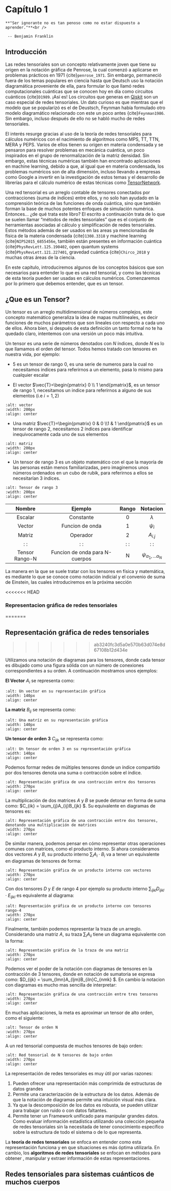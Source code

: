 Capítulo 1
============================




```{epigraph}
**"Ser ignorante no es tan penoso como no estar dispuesto a aprender."**<br />

 -- Benjamin Franklin

```



## Introducción

  

Las redes tensoriales son un concepto relativamente joven que tiene su origen en la notación gráfica de Penrose, la cual comenzó a aplicarse en problemas prácticos en 1971 {cite}`penrose_1971`. Sin embargo, permaneció fuera de los temas populares en ciencia hasta que Deutsch uso la notación diagramática proveniente de ella, para formular lo que llamó redes computacionales cuánticas que se conocen hoy en día como circuitos cuánticos {cite}`D1989`. ¡Así es! Los circuitos que generas en [Qiskit](qiskit.org) son un caso especial de redes tensoriales. Un dato curioso es que mientras que el modelo que se popularizó es el de Deustsch, Feynman había formulado otro modelo diagramático relacionado con este un poco antes {cite}`Feynman1986`. Sin embargo, incluso después de ello no se habló mucho de redes tensoriales.

El interés resurge gracias al uso de la teoría de redes tensoriales para cálculos numéricos con el nacimiento de algoritmos como MPS, TT, TTN, MERA y PEPS. Varios de ellos tienen su origen en materia condensada y se pensaron para resolver problemas en mecánica cuántica, un poco inspirados en el grupo de renormalización de la matriz densidad. Sin embargo, estas técnicas numéricas también han encontrado aplicaciones en machine learning, debido a que, al igual que en materia condensada,  los problemas numéricos son de alta dimensión, incluso llevando a empresas como Google a invertir en la investigación de estos temas y el desarrollo de librerías para el cálculo numérico de estas técnicas como [TensorNetwork](https://github.com/google/TensorNetwork).

Una red tensorial es un arreglo contable de tensores conectados por contracciones (suma de índices) entre ellos, y no solo han ayudado en la comprensión teórica de las funciones de onda cuántica, sino que también forman la base de muchos potentes enfoques de simulación numérica. Entonces... ¿de qué trata este libro? El escrito a continuación trata de lo que se suelen llamar “métodos de redes tensoriales” que es el conjunto de herramientas asociadas al cálculo y simplificación de redes tensoriales. Estos métodos además de ser usados en las areas ya mencionadas de física de la materia condensada {cite}`1308.3318` y machine learning {cite}`NIPS2015_6855456e`, también están presentes en información cuántica {cite}`PhysRevLett.125.190402`, open quantum systems {cite}`PhysRevLett.121.227401`, gravedad cuántica {cite}`Chirco_2018` y muchas otras áreas de la ciencia.

En este capítulo, introduciremos algunos de los conceptos básicos que son necesarios para entender lo que es una red tensorial, y como las técnicas de esta teoría pueden ser usadas en cálculos numéricos. Comenzaremos por lo primero que debemos entender, que es un tensor. 





## ¿Que es un Tensor?



Un tensor es un arreglo multidimensional de números complejos, este concepto matemático generaliza la idea de mapas multilineales, es decir funciones de muchos parámetros que son lineales con respecto a cada uno de ellos. Ahora bien, si después de esta definición un tanto formal no te ha quedado claro, intentemos con una versión un poco más intuitiva.



Un tensor es una serie de números denotados con $N$ índices, donde $N$ es lo que llamamos el orden del tensor. Todos hemos tratado con tensores en nuestra vida, por ejemplo:



* $5$ es un tensor de rango $0$, es una serie de numeros para la cual no necesitamos indices para referirnos a un elemento, pasa lo mismo para cualquier escalar



* El vector $\vec{T}=\begin{pmatrix} 0  \\ 1 \end{pmatrix}$, es un tensor de rango $1$, necesitamos un indice para referirnos a alguno de sus elementos (i.e $i=1,2$)



```{image} images/vector.png
:alt: vector
:width: 200px
:align: center
```



* Una matriz $\vec{T}=\begin{pmatrix} 0 & 0 \\1 & 1 \end{pmatrix}$ es un tensor de rango $2$, necesitamos 2 índices para identificar inequivocamente cada uno de sus elementos



```{image} images/matriz.png
:alt: matriz
:width: 200px
:align: center
```



* Un tensor de rango 3 es un objeto matemático con el que la mayoría de las personas están menos familiarizadas, pero imaginemos unos números ordenados en un cubo de rubik, para referirnos a ellos se necesitarían 3 índices.



```{image} images/tensor.png
:alt: Tensor de rango 3
:width: 200px
:align: center
```


|      Nombre     |             Ejemplo             | Rango |              Notacion             |
|:---------------:|:-------------------------------:|:-----:|:---------------------------------:|
|     Escalar     |            Constante            |   0   |             $\lambda$             |
|      Vector     |         Funcion de onda         |   1   |             $\psi_{i}$            |
|      Matriz     |             Operador            |   2   |             $A_{i.j}$             |
|       : :       |               : :               |  : :  |                : :                |
| Tensor Rango-N  | Funcion de onda para N-cuerpos  |   N   | $\psi_{\alpha_{1},...\alpha_{N}}$ |










La manera en la que se suele tratar con los tensores en física y matemática, es mediante lo que se conoce como notación indicial y el convenio de suma de Einstein, las cuales introduciremos en la próxima sección 

<<<<<<< HEAD
### Representacion gráfica de redes tensoriales  
=======
## Representación gráfica de redes tensoriales  
>>>>>>> ab3240fc3d5a0e570b63d074e8d67108b12d434e

Utilizamos una notación de diagramas para los tensores, donde cada tensor es dibujado como una figura sólida con un número de conexiones correspondientes a su orden. A continuación mostramos unos ejemplos:

**El Vector** $A_{i}$ se representa como:

```{image} images/vector_tensor.png
:alt: Un vector en su representación gráfica
:width: 140px
:align: center
```

**La matriz** $B_{ij}$ se representa como:

```{image} images/matrix_tensor.png
:alt: Una matríz en su representación gráfica
:width: 140px
:align: center
```

**Un tensor de orden 3** $C_{ijk}$ se representa como:

```{image} images/tensor_orden_3.png
:alt: Un tensor de orden 3 en su representación gráfica
:width: 140px
:align: center
```

Podemos formar redes de múltiples tensores donde un índice compartido por dos tensores denota una suma o contracción sobre el índice.

```{image} images/contraccion.png
:alt: Representación gráfica de una contracción entre dos tensores 
:width: 270px
:align: center
```

La multiplicación de dos matrices $A$ y $B$ se puede detonar en forma de suma como:
$C_{ik} = \sum_{j}A_{ij}B_{jk} $. Su equivalente en diagramas de tensores es:


```{image} images/ejemplo1.png
:alt: Representación gráfica de una contracción entre dos tensores, denotando una multiplicación de matrices 
:width: 270px
:align: center
```
De similar manera, podemos pensar en cómo representar otras operaciones comunes con matrices, como el producto interno. Si ahora consideramos dos vectores $A$ y $B$, su producto interno $\sum_{i}A_{i}\cdot B_{i}$ va a tener un equivalente en diagramas de tensores de forma:

```{image} images/prod_interno1.png
:alt: Representación gráfica de un producto interno con vectores
:width: 270px
:align: center
```

Con dos tensores $D$ y $E$ de rango 4 por ejemplo su producto interno $\sum_{ijkl}D_{ijkl}\cdot E_{ijkl}$ es equivalente al diagrama:

```{image} images/prod_interno2.png
:alt: Representación gráfica de un producto interno con tensores rango-4
:width: 270px
:align: center
```

Finalmente, también podemos representar la traza de un arreglo. Considerando una matriz $A$, su traza $\sum_{i}A_{ii}$ tiene un diagrama equivalente con la forma:

```{image} images/traza.png
:alt: Representación gráfica de la traza de una matriz
:width: 270px
:align: center
```

Podemos ver el poder de la notación con diagramas de tensores en la contracción de 3 tensores, donde en notación de sumatoria se expresa como: 
$D_{ijk} = \sum_{lmn}A_{ljm}B_{iln}C_{nmk} $. En cambio la notacion con diagramas es mucho mas sencilla de interpretar:

```{image} images/ejemplo2.png
:alt: Representación gráfica de una contracción entre tres tensores
:width: 270px
:align: center
```

En muchas aplicaciones, la meta es aproximar un tensor de alto orden, como el siguiente:

```{image} images/tensor_N.png
:alt: Tensor de orden N
:width: 270px
:align: center
```
A un red tensorial compuesta de muchos tensores de bajo orden:

```{image} images/tensor_N_2.png
:alt: Red tensorial de N tensores de bajo orden
:width: 270px
:align: center
```

La representación de redes tensoriales es muy útil por varias razones:

1. Pueden ofrecer una representación más comprimida de estructuras de datos grandes
2. Permite una caracterización de la estructura de los datos. Además de que la notación de diagramas permite una intuición visual más clara. 
3. Ya que la descomposición de los datos es robusta, se pueden utilizar para trabajar con ruido o con datos faltantes.
4. Permite tener un Framework unificado para manipular grandes datos. Como evaluar información estadística utilizando una colección pequeña de redes tensoriales sin la necesitada de tener conocimiento específico sobre la estructura de todo el sistema o de lo que representa.


La **teoría de redes tensoriales** se enfoca en entender como esta representación funciona y en que situaciones es más óptima utilizarla. En cambio, los **algoritmos de redes tensoriales** se enfocan en métodos para obtener , manipular y extraer información de estas representaciones.

## Redes tensoriales para sistemas cuánticos de muchos cuerpos
```{bibliography}
```
<!--- 



## Notacion indicial y convenio de la suma de Einstein 


Esta introduccion a la notacion indicial y la suma de einstein sera un poco distinta de la usual ya que estaremos revisando tres formas de ver estas manipulaciones, una que llamaremos algebraica (usada en relatividad), la diagramatica que aun no tiene estandar pero que llamaremos de Penrose siguiendo [articulo de biamonte] y la de dirac (usualmente usada en cuantica). Esto nos dara una perspectiva mas amplia al poder apreciar las ventajas y desventajas de cada una de ellas, y resaltar lo intuitiva que es la notacion grafica.









